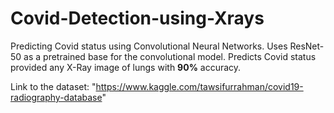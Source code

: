 # Covid-Detection-using-Xrays
Predicting Covid status using Convolutional Neural Networks. Uses ResNet-50 as a pretrained base for the convolutional model.
 Predicts Covid status provided any X-Ray image of lungs with **90%** accuracy.

Link to the dataset: "https://www.kaggle.com/tawsifurrahman/covid19-radiography-database"

